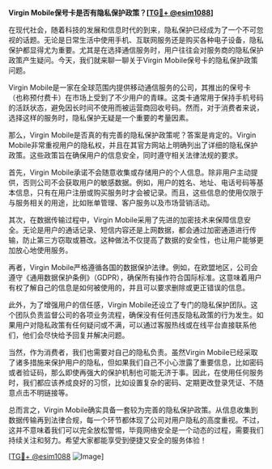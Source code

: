 **Virgin Mobile保号卡是否有隐私保护政策？[[TG💪+ @esim1088](https://t.me/s/esim1088)]**

在现代社会，随着科技的发展和信息时代的到来，隐私保护已经成为了一个不可忽视的话题。无论是日常生活中使用手机、互联网服务还是购买各种电子设备，隐私保护都显得尤为重要。尤其是在选择通信服务时，用户往往会对服务商的隐私保护政策产生疑问。今天，我们就来聊一聊关于Virgin Mobile保号卡的隐私保护政策问题。

Virgin Mobile是一家在全球范围内提供移动通信服务的公司，其推出的保号卡（也称预付费卡）在市场上受到了不少用户的青睐。这类卡通常用于保持手机号码的活跃状态，避免因长时间不使用而被运营商回收号码。然而，对于消费者来说，选择这样的服务时，隐私保护无疑是一个重要的考量因素。

那么，Virgin Mobile是否真的有完善的隐私保护政策呢？答案是肯定的。Virgin Mobile非常重视用户的隐私权，并且在其官方网站上明确列出了详细的隐私保护政策。这些政策旨在确保用户的信息安全，同时遵守相关法律法规的要求。

首先，Virgin Mobile承诺不会随意收集或存储用户的个人信息。除非用户主动提供，否则公司不会获取用户的敏感数据。例如，用户的姓名、地址、电话号码等基本信息，只有在用户注册或购买服务时才会被记录。而且，这些信息的使用仅限于与服务相关的用途，比如账单管理、客户服务以及市场营销活动。

其次，在数据传输过程中，Virgin Mobile采用了先进的加密技术来保障信息安全。无论是用户的通话记录、短信内容还是上网数据，都会通过加密通道进行传输，防止第三方窃取或篡改。这种做法不仅提高了数据的安全性，也让用户能够更加放心地使用服务。

再者，Virgin Mobile严格遵循各国的数据保护法律。例如，在欧盟地区，公司会遵守《通用数据保护条例》（GDPR），确保所有操作符合国际标准。这意味着用户有权了解自己的信息是如何被使用的，并且可以要求删除或更正错误的信息。

此外，为了增强用户的信任感，Virgin Mobile还设立了专门的隐私保护团队。这个团队负责监督公司的各项业务流程，确保没有任何违反隐私政策的行为发生。如果用户对隐私政策有任何疑问或不满，可以通过客服热线或在线平台直接联系他们，他们会尽快给予回复并解决问题。

当然，作为消费者，我们也需要对自己的隐私负责。虽然Virgin Mobile已经采取了诸多措施来保护用户的隐私，但如果我们自己不小心泄露了重要信息，比如密码或者验证码，那么即使再强大的保护机制也可能无济于事。因此，在使用任何服务时，我们都应该养成良好的习惯，比如设置复杂的密码、定期更改登录凭证、不随意点击不明链接等。

总而言之，Virgin Mobile确实具备一套较为完善的隐私保护政策。从信息收集到数据传输再到法律合规，每一个环节都体现了公司对用户隐私的高度重视。不过，这并不意味着我们可以完全放松警惕，毕竟网络安全是一个动态的过程，需要我们持续关注和努力。希望大家都能享受到便捷又安全的服务体验！

[[TG💪+ @esim1088](https://t.me/s/esim1088) ![Image](https://i.postimg.cc/4NQfJmqS/Snipaste-2025-05-13-00-14-12.png)]